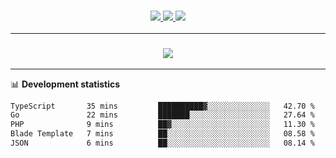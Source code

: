 <h3 align="center">
  <a href="https://github.com/hwalker928">
      <img src="https://img.shields.io/github/followers/hwalker928?label=Followers&style=for-the-badge&color=lightblue">
  </a>
  <a href="https://harryw.link/discord" alt="Discord">
      <img src="https://img.shields.io/discord/738451951758606336?label=discord&style=for-the-badge&color=lightblue"/>
  </a>
  <a href="https://harryw.link/sparked" alt="Sparked Host">
      <img src="https://img.shields.io/static/v1?label=Sponsor&message=Sparked%20Host&color=yellow&style=for-the-badge"/>
  </a>
</h3>

<hr>


<h3 align="center">
  <a href="https://github.com/hwalker928">
      <img src="https://github-profile-trophy.vercel.app/?username=hwalker928&no-bg=true&no-frame=true">
  </a>
</h3>


<hr>

📊 **Development statistics**

<!--START_SECTION:waka-->

```txt
TypeScript       35 mins         ██████████▓░░░░░░░░░░░░░░   42.70 %
Go               22 mins         ███████░░░░░░░░░░░░░░░░░░   27.64 %
PHP              9 mins          ██▓░░░░░░░░░░░░░░░░░░░░░░   11.30 %
Blade Template   7 mins          ██░░░░░░░░░░░░░░░░░░░░░░░   08.58 %
JSON             6 mins          ██░░░░░░░░░░░░░░░░░░░░░░░   08.14 %
```

<!--END_SECTION:waka-->
